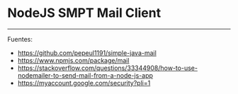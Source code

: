 # NodeJS SMPT Mail Client

---

Fuentes:

+ https://github.com/pepeul1191/simple-java-mail
+ https://www.npmjs.com/package/mail
+ https://stackoverflow.com/questions/33344908/how-to-use-nodemailer-to-send-mail-from-a-node-js-app
+ https://myaccount.google.com/security?pli=1
